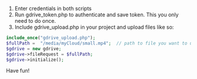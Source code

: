 1. Enter credentials in both scripts
2. Run gdrive_token.php to authenticate and save token. This you only need to do once.
3. Include gdrive_upload.php in your project and upload files like so: 

```php
include_once("gdrive_upload.php");
$fullPath =  "/media/myCloud/small.mp4";  // path to file you want to upload 
$gdrive = new gdrive;
$gdrive->fileRequest = $fullPath;
$gdrive->initialize();
```

Have fun!
